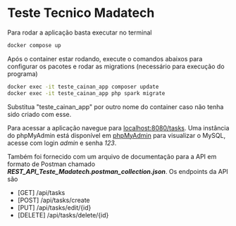 # Teste Tecnico Madatech

Para rodar a aplicação basta executar no terminal
``` bash
docker compose up
```
Após o container estar rodando, execute o comandos abaixos para configurar os pacotes e rodar as migrations (necessário para execução do programa)
``` bash
docker exec -it teste_cainan_app composer update
docker exec -it teste_cainan_app php spark migrate
```
Substitua "teste_cainan_app" por outro nome do container caso não tenha sido criado com esse.

Para acessar a aplicação navegue para [localhost:8080/tasks](http://localhost:8080/tasks).
Uma instância do phpMyAdmin está disponível em [phpMyAdmin](http://localhost:8081) para visualizar o MySQL, acesse com login *admin* e senha *123*.

Também foi fornecido com um arquivo de documentação para a API em formato de Postman chamado ***REST_API_Teste_Madatech.postman_collection.json***.
Os endpoints da API são
- [GET]     /api/tasks
- [POST]    /api/tasks/create
- [PUT]     /api/tasks/edit/{id}
- [DELETE]  /api/tasks/delete/{id}